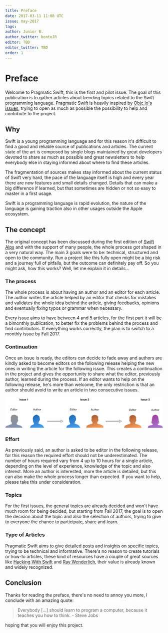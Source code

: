 ```yaml
---
title: Preface
date: 2017-03-11 11:08 UTC
issue: may-2017
tags:
author: Junior B.
author_twitter: bontoJR
editor: TBD
editor_twitter: TBD
order: 1
---
```


# Preface

Welcome to Pragmatic Swift, this is the first and pilot issue. The goal of this publication is to gather articles about trending topics related to the Swift programming language. Pragmatic Swift is heavily inspired by [Objc.io's issues](https://www.objc.io/issues/), trying to open as much as possible the possibility to help and contribute to the project.

## Why

Swift is a young programming language and for this reason it's difficult to find a good and reliable source of publications and articles. The current state of the art is composed by single blogs maintained by great developers devoted to share as much as possible and great newsletters to help everybody else in staying informed about where to find these articles.

The fragmentation of sources makes stay informed about the current status of Swift very hard, the pace of the language itself is high and every year there are new features and small details changed. Details that can make a big difference if learned, but that sometimes are hidden or not so easy to master in a first usage. 

Swift is a programming language is rapid evolution, the nature of the language is gaining traction also in other usages outside the Apple ecosystem.

## The concept

The original concept has been discussed during the first edition of [Swift Alps](http://swiftalps.com) and with the support of many people, the whole process got shaped in a very natural way. The main 3 goals were to be: technical, structured and open to the community. Run a project like this fully open might be a big risk and a journey full of pitfalls, but the outcome can definitely pay off. So you might ask, how this works? Well, let me explain it in details...

### The process

The whole process is about having an author and an editor for each article. The author writes the article helped by an editor that checks for mistakes and validates the whole idea behind the article, giving feedbacks, opinions and eventually fixing typos or grammar when necessary.

Every issue aims to have between 4 and 5 articles, for the first part it will be a bimonthly publication, to better fix the problems behind the process and find contributors. If everything works correctly, the plan is to switch to a monthly issue by Fall 2017.

### Continuation

Once an issue is ready, the editors can decide to fade away and authors are kindly asked to become editors on the following release helping the new ones in writing the article for the following issue. This creates a continuation in the project and gives the opportunity to share what the editor, previously author, learned during the process. If an editor wants to help on the following release, he's more than welcome, the only restriction is that an author should avoid to write an article in two consecutive issues.

![Preface](2017-05-preface/flow.png)

### Effort

As previously said, an author is asked to be editor in the following release, for this reason the required effort should not be underestimated. The number of hours required vary from 4 up to 10 hours for a single article, depending on the level of experience, knowledge of the topic and also interest. More an author is interested, more the article is detailed, but this can also make the whole process longer than expected. If you want to help, please take this under consideration.

### Topics

For the first issues, the general topics are already decided and won't have much room for being decided, but starting from Fall 2017, the goal is to open the decision about the topic and also the selection of authors, trying to give to everyone the chance to participate, share and learn.

### Type of Articles

Pragmatic Swift aims to give detailed posts and insights on specific topics, trying to be technical and informative. There's no reason to create tutorials or how-to articles, these kind of resources have a couple of great sources like [Hacking With Swift](https://www.hackingwithswift.com) and [Ray Wenderlich](https://www.raywenderlich.com), their value is already known and widely recognized.

## Conclusion

Thanks for reading the preface, there's no need to annoy you more, I conclude with an amazing quote:

> Everybody [...] should learn to program a computer, because it teaches you how to think. - Steve Jobs

hoping that you will enjoy this project.